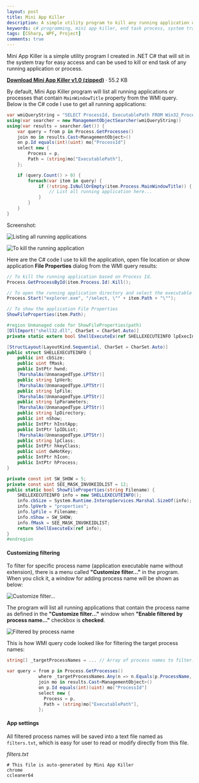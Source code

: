```yaml
---
layout: post
title: Mini App Killer
description: A simple utility program to kill any running application or process.
keywords: c# programming, mini app killer, end task process, system tray, notify icon
tags: [CSharp, WPF, Project]
comments: true
---
```


Mini App Killer is a simple utility program I created in .NET C# that will sit in the system tray for easy access and can be used to kill or end task of any running application or process.

[**Download Mini App Killer v1.0 (zipped)**](https://www.dropbox.com/s/4gibswk7iz7gg9d/MiniAppKillerV1.zip?dl=0) · 55.2 KB

By default, Mini App Killer program will list all running applications or processes that contain `MainWindowTitle` property from the WMI query. Below is the C# code I use to get all running applications:

```csharp
var wmiQueryString = "SELECT ProcessId, ExecutablePath FROM Win32_Process";
using(var searcher = new ManagementObjectSearcher(wmiQueryString))
using(var results = searcher.Get()) {
    var query = from p in Process.GetProcesses()
    join mo in results.Cast<ManagementObject>()
    on p.Id equals(int)(uint) mo["ProcessId"]
    select new {
        Process = p,
        Path = (string)mo["ExecutablePath"],
    };

    if (query.Count() > 0) {
        foreach(var item in query) {
            if (!string.IsNullOrEmpty(item.Process.MainWindowTitle)) {
                // List all running application here...
            }
        }
    }
}
```

Screenshot:

![Listing all running applications](http://i.imgur.com/z5hJFH8.png)

![To kill the running application](http://i.imgur.com/TJG1sV1.png)

Here are the C# code I use to kill the application, open file location or show application **File Properties** dialog from the WMI query results:

```csharp
// To kill the running application based on Process Id.
Process.GetProcessById(item.Process.Id).Kill();

// To open the running application directory and select the executable file.
Process.Start("explorer.exe", "/select, \"" + item.Path + "\"");

// To show the application File Properties
ShowFileProperties(item.Path);

#region Unmanaged code for ShowFileProperties(path)
[DllImport("shell32.dll", CharSet = CharSet.Auto)]
private static extern bool ShellExecuteEx(ref SHELLEXECUTEINFO lpExecInfo);

[StructLayout(LayoutKind.Sequential, CharSet = CharSet.Auto)]
public struct SHELLEXECUTEINFO {
    public int cbSize;
    public uint fMask;
    public IntPtr hwnd;
    [MarshalAs(UnmanagedType.LPTStr)]
    public string lpVerb;
    [MarshalAs(UnmanagedType.LPTStr)]
    public string lpFile;
    [MarshalAs(UnmanagedType.LPTStr)]
    public string lpParameters;
    [MarshalAs(UnmanagedType.LPTStr)]
    public string lpDirectory;
    public int nShow;
    public IntPtr hInstApp;
    public IntPtr lpIDList;
    [MarshalAs(UnmanagedType.LPTStr)]
    public string lpClass;
    public IntPtr hkeyClass;
    public uint dwHotKey;
    public IntPtr hIcon;
    public IntPtr hProcess;
}

private const int SW_SHOW = 5;
private const uint SEE_MASK_INVOKEIDLIST = 12;
public static bool ShowFileProperties(string Filename) {
    SHELLEXECUTEINFO info = new SHELLEXECUTEINFO();
    info.cbSize = System.Runtime.InteropServices.Marshal.SizeOf(info);
    info.lpVerb = "properties";
    info.lpFile = Filename;
    info.nShow = SW_SHOW;
    info.fMask = SEE_MASK_INVOKEIDLIST;
    return ShellExecuteEx(ref info);
}
#endregion
```

#### Customizing filtering

To filter for specific process name (application executable name without extension), there is a menu called **"Customize filter..."** in the program. When you click it, a window for adding process name will be shown as below:

![Customize filter...](http://i.imgur.com/CxYg1gU.png)

The program will list all running applications that contain the process name as defined in the **"Customize filter..."** window when **"Enable filtered by process name..."** checkbox is **checked**.

![Filtered by process name](http://i.imgur.com/jHb3HqI.png)

This is how WMI query code looked like for filtering the target process names:

```csharp
string[] _targetProcessNames = ... // Array of process names to filter..

var query = from p in Process.GetProcesses()
            where _targetProcessNames.Any(n => n.Equals(p.ProcessName, StringComparison.InvariantCultureIgnoreCase))
            join mo in results.Cast<ManagementObject>()
            on p.Id equals(int)(uint) mo["ProcessId"]
            select new {
              Process = p,
              Path = (string)mo["ExecutablePath"],
            };
```

#### App settings

All filtered process names will be saved into a text file named as `filters.txt`, which is easy for user to read or modify directly from this file.

_filters.txt_

```
# This file is auto-generated by Mini App Killer
chrome
ccleaner64
```
